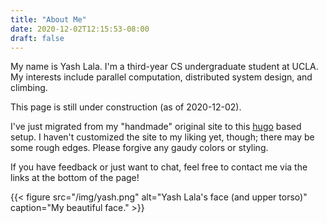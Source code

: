 ```yaml
---
title: "About Me"
date: 2020-12-02T12:15:53-08:00
draft: false
---
```


My name is Yash Lala. I'm a third-year CS undergraduate student at UCLA.
My interests include parallel computation, distributed system design,
and climbing. 

This page is still under construction (as of 2020-12-02). 

I've just migrated from my "handmade" original site to this 
[hugo](https://gohugo.io/) based setup. 
I haven't customized the site to my liking yet, though; there may be some
rough edges. Please forgive any gaudy colors or styling. 

If you have feedback or just want to chat, feel free to contact me via the
links at the bottom of the page!

{{< figure src="/img/yash.png" 
alt="Yash Lala's face (and upper torso)" 
caption="My beautiful face." >}}

